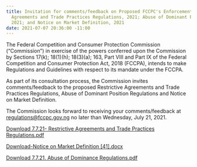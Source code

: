 ```yaml
---
title: Invitation for comments/feedback on Proposed FCCPC's Enforcement Framework-Restrictive
  Agreements and Trade Practices Regulations, 2021; Abuse of Dominant Position Regulations,
  2021; and Notice on Market Definition, 2021
date: 2021-07-07 20:36:00 -11:00
---
```


The Federal Competition and Consumer Protection Commission (“Commission”) in exercise of the powers conferred upon the Commission by Sections 17(k); 18(1)(h); 18(3)(a); 163, Part VIII and Part IX of the Federal Competition and Consumer Protection Act, 2018 (FCCPA), intends to make Regulations and Guidelines with respect to its mandate under the FCCPA.

As part of its consultation process, the Commission invites comments/feedback to the proposed Restrictive Agreements and Trade Practices Regulations, Abuse of Dominant Position Regulations and Notice on Market Definition.

The Commission looks forward to receiving your comments/feedback at regulations@fccpc.gov.ng  no later than Wednesday, July 21, 2021.



[Download 7.7.21- Restrictive Agreements and Trade Practices Regulations.pdf](/uploads/7.7.21-%20Restrictive%20Agreements%20and%20Trade%20Practices%20Regulations.pdf)




[Download-Notice on Market Definition [41].docx](/uploads/7.7.21-Notice%20on%20Market%20Definition%20%5B41%5D.docx)




[Download 7.7.21. Abuse of Dominance Regulations.pdf](/uploads/7.7.21.%20Abuse%20of%20Dominance%20Regulations.pdf)